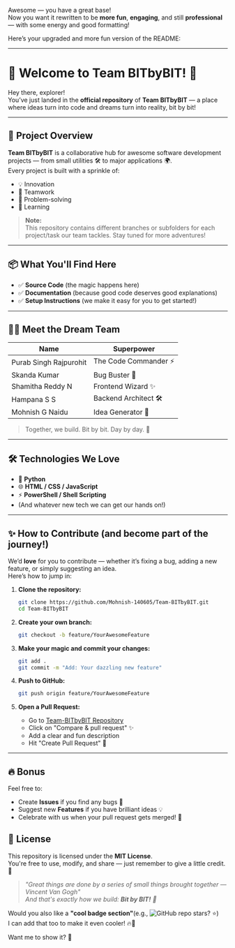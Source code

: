 Awesome — you have a great base!  
Now you want it rewritten to be **more fun**, **engaging**, and still **professional** — with some energy and good formatting!

Here’s your upgraded and more fun version of the README:

---

# 🚀 Welcome to Team BITbyBIT! 👾

Hey there, explorer!  
You’ve just landed in the **official repository** of **Team BITbyBIT** — a place where ideas turn into code and dreams turn into reality, bit by bit!

---

## 🌟 Project Overview

**Team BITbyBIT** is a collaborative hub for awesome software development projects — from small utilities 🛠️ to major applications 🌍.  
Every project is built with a sprinkle of:
- 💡 Innovation
- 🤝 Teamwork
- 🎯 Problem-solving
- 🧠 Learning

> **Note:**  
> This repository contains different branches or subfolders for each project/task our team tackles. Stay tuned for more adventures!

---

## 📦 What You'll Find Here

- ✅ **Source Code** (the magic happens here)
- ✅ **Documentation** (because good code deserves good explanations)
- ✅ **Setup Instructions** (we make it easy for you to get started!)

---

## 🧑‍💻 Meet the Dream Team

| Name                  | Superpower                |
|------------------------|----------------------------|
| Purab Singh Rajpurohit | The Code Commander ⚡       |
| Skanda Kumar           | Bug Buster 🐛               |
| Shamitha Reddy N       | Frontend Wizard ✨           |
| Hampana S S            | Backend Architect 🛠️        |
| Mohnish G Naidu        | Idea Generator 💭            |

> Together, we build. Bit by bit. Day by day. 💪

---

## 🛠️ Technologies We Love

- 🐍 **Python**
- 🌐 **HTML / CSS / JavaScript**
- ⚡ **PowerShell / Shell Scripting**
- (And whatever new tech we can get our hands on!)

---

## ✨ How to Contribute (and become part of the journey!)

We’d **love** for you to contribute — whether it’s fixing a bug, adding a new feature, or simply suggesting an idea.  
Here’s how to jump in:

1. **Clone the repository:**
   ```bash
   git clone https://github.com/Mohnish-140605/Team-BITbyBIT.git
   cd Team-BITbyBIT
   ```

2. **Create your own branch:**
   ```bash
   git checkout -b feature/YourAwesomeFeature
   ```

3. **Make your magic and commit your changes:**
   ```bash
   git add .
   git commit -m "Add: Your dazzling new feature"
   ```

4. **Push to GitHub:**
   ```bash
   git push origin feature/YourAwesomeFeature
   ```

5. **Open a Pull Request:**
   - Go to [Team-BITbyBIT Repository](https://github.com/Mohnish-140605/Team-BITbyBIT)
   - Click on "Compare & pull request" ✨
   - Add a clear and fun description
   - Hit "Create Pull Request" 🚀

---

## 🔥 Bonus

Feel free to:
- Create **Issues** if you find any bugs 🐛
- Suggest new **Features** if you have brilliant ideas 💡
- Celebrate with us when your pull request gets merged! 🎉



## 📜 License

This repository is licensed under the **MIT License**.  
You're free to use, modify, and share — just remember to give a little credit. 🙏



> *"Great things are done by a series of small things brought together — Vincent Van Gogh"*  
> *And that's exactly how we build: **Bit by BIT!** 🚀*


Would you also like a **"cool badge section"**(e.g., ![GitHub repo stars](https://img.shields.io/github/stars/Mohnish-140605/Team-BITbyBIT)? ⭐)  
I can add that too to make it even cooler! 🔥🎨

Want me to show it? 🚀
